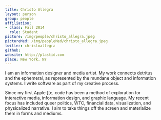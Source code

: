 ```yaml
---
title: Christo Allegra
layout: person
group: people
affiliation:
- class: Fall 2014
  role: Student
picture: /img/people/christo_allegra.jpeg
pictureMed: /img/peopleMed/christo_allegra.jpeg
twitter: christoallegra
github:
website: http://plastid.com
place: New York, NY
---
```

I am an information designer and media artist. My work connects detritus and the ephemeral, as represented by the mundane object and information systems. I write software as part of my creative process.

Since my first Apple ][e, code has been a method of exploration for interactive media, information design, and graphic language. My recent focus has included queer politics, WTC, financial data, visualization, and physicalized narrative.  I aim to take things off the screen and materialize them in forms and mediums.